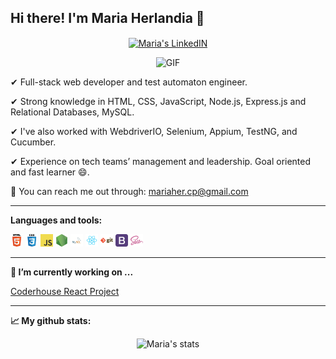 ## Hi there! I'm Maria Herlandia 👋

<p align="center">
  <a href="https://www.linkedin.com/in/maria-herlandia-copete/?locale=en_US" target="_blank">
    <img align="center" alt="Maria's LinkedIN" width="22px" src="https://raw.githubusercontent.com/peterthehan/peterthehan/master/assets/linkedin.svg" />
  </a>
 <p/>

<p align="center"><img alt="GIF" src="https://cdn.dribbble.com/users/2069402/screenshots/5574718/media/a26e46eb4800c8991e14a6f6e32dba1e.gif" width="500" height="320" /><p/>

✔ Full-stack web developer and test automaton engineer.

✔ Strong knowledge in HTML, CSS, JavaScript, Node.js, Express.js and Relational Databases, MySQL.

✔ I've also worked with WebdriverIO, Selenium, Appium, TestNG, and Cucumber.

✔ Experience on tech teams’ management and leadership. Goal oriented and fast learner 😄.

💬 You can reach me out through: mariaher.cp@gmail.com

---

**Languages and tools:**  

<code><img height="20" src="https://raw.githubusercontent.com/github/explore/80688e429a7d4ef2fca1e82350fe8e3517d3494d/topics/html/html.png"></code>
<code><img height="20" src="https://raw.githubusercontent.com/github/explore/80688e429a7d4ef2fca1e82350fe8e3517d3494d/topics/css/css.png"></code>
<code><img height="20" src="https://raw.githubusercontent.com/github/explore/80688e429a7d4ef2fca1e82350fe8e3517d3494d/topics/javascript/javascript.png"></code>
<code><img height="20" src="https://raw.githubusercontent.com/github/explore/80688e429a7d4ef2fca1e82350fe8e3517d3494d/topics/nodejs/nodejs.png"></code>
<code><img height="20" src="https://raw.githubusercontent.com/github/explore/80688e429a7d4ef2fca1e82350fe8e3517d3494d/topics/mysql/mysql.png"></code>
<code><img height="20" src="https://raw.githubusercontent.com/github/explore/80688e429a7d4ef2fca1e82350fe8e3517d3494d/topics/react/react.png"></code>
<code><img height="20" src="https://raw.githubusercontent.com/github/explore/80688e429a7d4ef2fca1e82350fe8e3517d3494d/topics/git/git.png"></code>
<code><img height="20" src="https://raw.githubusercontent.com/github/explore/80688e429a7d4ef2fca1e82350fe8e3517d3494d/topics/bootstrap/bootstrap.png"></code>
<code><img height="20" src="https://raw.githubusercontent.com/github/explore/80688e429a7d4ef2fca1e82350fe8e3517d3494d/topics/sass/sass.png"></code>

---

**🔭 I’m currently working on ...**

[Coderhouse React Project](https://github.com/mariecp27/duck-kingdom)

---

**📈 My github stats:**

<p align="center"> <img src="https://github-readme-stats.vercel.app/api?username=mariecp27&show_icons=true&theme=tokyonight" alt="Maria's stats" />
 







<!--
**mariecp27/mariecp27** is a ✨ _special_ ✨ repository because its `README.md` (this file) appears on your GitHub profile.

Here are some ideas to get you started:

- 🔭 I’m currently working on ...
- 🌱 I’m currently learning ...
- 👯 I’m looking to collaborate on ...
- 🤔 I’m looking for help with ...
- 💬 Ask me about ...
- 📫 How to reach me: ...
- 😄 Pronouns: ...
- ⚡ Fun fact: ...
-->
